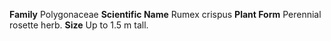  **Family** Polygonaceae **Scientific Name** Rumex crispus **Plant Form** Perennial rosette herb. **Size** Up to 1.5 m tall.